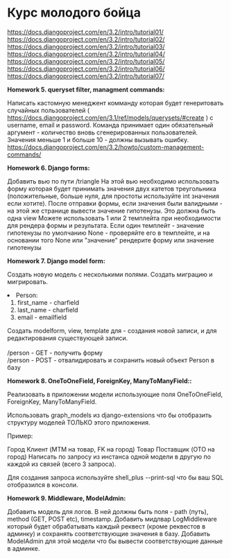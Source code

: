 <h1><strong>Курс молодого бойца</strong></h1>

https://docs.djangoproject.com/en/3.2/intro/tutorial01/<br>
https://docs.djangoproject.com/en/3.2/intro/tutorial02/<br>
https://docs.djangoproject.com/en/3.2/intro/tutorial03/<br>
https://docs.djangoproject.com/en/3.2/intro/tutorial04/<br>
https://docs.djangoproject.com/en/3.2/intro/tutorial05/<br>
https://docs.djangoproject.com/en/3.2/intro/tutorial06/<br>
https://docs.djangoproject.com/en/3.2/intro/tutorial07/<br>

<strong>Homework 5. queryset filter, managment commands:</strong><br>

Написать кастомную менеджент комманду которая будет генеритовать случайных пользователей ( https://docs.djangoproject.com/en/3.1/ref/models/querysets/#create ) c username, email и password. Команда принимает один обязательный аргумент - количество вновь сгенерированных пользователей. Значения меньше 1 и больше 10 - должны вызывать ошибку.
https://docs.djangoproject.com/en/3.2/howto/custom-management-commands/

<strong>Homework 6. Django forms:</strong><br>

Добавить вью по пути /triangle
На этой вью необходимо использовать форму которая будет принимать значения двух катетов треугольника (положительные, больше нуля, для простоты используйте int значения если хотите). После отправки формы, если значения были валидными - на этой же странице вывести значение гипотенузы.
Это должна быть одна view
Можете использовать 1 или 2 темплейта при необходимости для рендера формы и результата.
Если один темплейт - значение гипотенузы по умолчанию None - проверяйте его в темплейте, и на основании того None или "значение" рендерите форму или значение гипотенузы


<strong>Homework 7. Django model form:</strong><br>

Создать новую модель с несколькими полями. Создать миграцию и мигрировать.<br>
<li>Person:<br>
<ol>
<li>first_name - charfield<br></li>
<li>last_name - charfield<br></li>
<li>email - emailfield<br>
</ol>

Создать modelform, view, template для - создания новой записи, и для редактирования существующей записи.<br>
<br>
/person - GET - получить форму<br>
/person - POST - отвалидировать и сохранить новый объект Person в базу<br>
  
<strong>Homework 8. OneToOneField, ForeignKey, ManyToManyField::</strong><br>

Реализовать в приложении модели использующие поля OneToOneField, ForeignKey, ManyToManyField.

Использовать graph_models из django-extensions что бы отобразить структуру моделей ТОЛЬКО этого приложения.

Пример:

Город
Клиент (MTM на товар, FK на город)
Товар
Поставщик (OTO на город)
Написать по запросу из инстанса одной модели в другую по каждой из связей (всего 3 запроса).

Для создания запроса используйте shell_plus --print-sql что бы ваш SQL отобразился в консоли.

<strong>Homework 9. Middleware, ModelAdmin:</strong><br>

Добавить модель для логов. В ней должны быть поля - path (путь), method (GET, POST etc), timestamp. Добавить мидлвар LogMiddleware который будет обрабатывать каждый реквест (кроме реквестов в админку) и сохранять соответствующие значения в базу.
Добавить ModelAdmin для этой модели что бы вывести соответствующие данные в админке.
